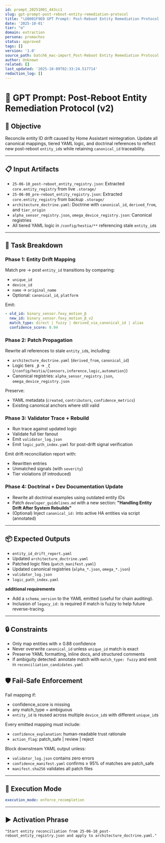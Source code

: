 ```yaml
---
id: prompt_20251001_443cc1
slug: gpt-prompt-post-reboot-entity-remediation-protocol
title: "\U0001F9E0 GPT Prompt: Post-Reboot Entity Remediation Protocol (v2)"
date: '2025-10-01'
tier: "α"
domain: extraction
persona: promachos
status: approved
tags: []
version: '1.0'
source_path: batch6_mac-import_Post-Reboot Entity Remediation Protocol.md
author: Unknown
related: []
last_updated: '2025-10-09T02:33:24.517714'
redaction_log: []
---
```


<!-- start prompt -->
# 🧠 GPT Prompt: Post-Reboot Entity Remediation Protocol (v2)

## 🎯 Objective

Reconcile entity ID drift caused by Home Assistant reintegration. Update all canonical mappings, tiered YAML logic, and doctrinal references to reflect new post-reboot `entity_id`s while retaining `canonical_id` traceability.

---

## 📋 Input Artifacts

- `25-06-10_post-reboot_entity_registry.json`: Extracted `core.entity_registry` from live `.storage/`
- `25-06-08_pre-reboot_entity_registry.json`: Extracted `core.entity_registry` from backup `.storage/`
- `architecture_doctrine.yaml`: Doctrine with `canonical_id`, `derived_from`, and `tier_origin`
- `alpha_sensor_registry.json`, `omega_device_registry.json`: Canonical registries
- All tiered YAML logic in `/config/hestia/**` referencing stale `entity_id`s

---

## 🧩 Task Breakdown

### Phase 1: Entity Drift Mapping

Match pre → post `entity_id` transitions by comparing:

- `unique_id`
- `device_id`
- `name` → `original_name`
- Optional: `canonical_id`, `platform`

Emit:

```yaml
- old_id: binary_sensor.foxy_motion_β
  new_id: binary_sensor.foxy_motion_β_v2
  match_type: direct | fuzzy | derived_via_canonical_id | alias
  confidence_score: 0.94
```

### Phase 2: Patch Propagation

Rewrite all references to stale `entity_id`s, including:

- `architecture_doctrine.yaml` (`derived_from`, `canonical_id`)
- Logic tiers `_β` → `_ζ` (`/config/hestia/{sensors,inference,logic,automation}`)
- Canonical registries: `alpha_sensor_registry.json`, `omega_device_registry.json`

Preserve:

- YAML metadata (`created`, `contributors`, `confidence_metrics`)
- Existing canonical anchors where still valid

### Phase 3: Validator Trace + Rebuild

- Run trace against updated logic
- Validate full tier fanout
- Emit `validator_log.json`
- Emit `logic_path_index.yaml` for post-drift signal verification

Emit drift reconciliation report with:

- Rewritten entries
- Unmatched signals (with `severity`)
- Tier violations (if introduced)

### Phase 4: Doctrinal + Dev Documentation Update

- Rewrite all doctrinal examples using outdated entity IDs
- Patch `developer_guidelines.md` with a new section:
  **"Handling Entity Drift After System Rebuilds"**
- (Optional) Inject `canonical_id:` into active HA entities via script (annotated)

---

## 📦 Expected Outputs

- `entity_id_drift_report.yaml`
- Updated `architecture_doctrine.yaml`
- Patched logic files (`patch_manifest.yaml`)
- Updated canonical registries (`alpha_*.json`, `omega_*.json`)
- `validator_log.json`
- `logic_path_index.yaml`

**additional requirements**

- Add a `schema_version` to the YAML emitted (useful for chain auditing).
- Inclusion of `legacy_id:` is required if match is fuzzy to help future reverse-tracing.

---

## 🔒 Constraints

- Only map entities with ≥ 0.88 confidence
- Never overwrite `canonical_id` unless `unique_id` match is exact
- Preserve YAML formatting, inline docs, and structured comments
- If ambiguity detected: annotate match with `match_type: fuzzy` and emit in `reconciliation_candidates.yaml`

## 🛡 Fail-Safe Enforcement

Fail mapping if:

- confidence_score is missing
- any match_type = ambiguous
- `entity_id` is reused across multiple `device_id`s with different `unique_id`s

Every emitted mapping must include:

- `confidence_explanation`: human-readable trust rationale
- `action_flag`: patch_safe | review | reject

Block downstream YAML output unless:

- `validator_log.json` contains zero errors
- `confidence_manifest.yaml` confirms ≥ 95% of matches are patch_safe
- `manifest.sha256` validates all patch files

---

## 🧪 Execution Mode

```yaml
execution_mode: enforce_recompletion
```

---

## ▶️ Activation Phrase

```plaintext
"Start entity reconciliation from 25-06-10_post-reboot_entity_registry.json and apply to architecture_doctrine.yaml."
```
<!-- end prompt -->

